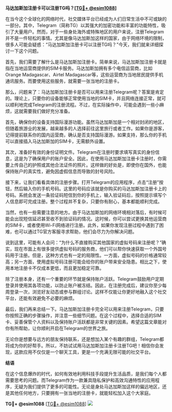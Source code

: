 **马达加斯加注册卡可以注册TG吗？[[TG💪+ @esim1088](https://t.me/s/esim1088)]**

在当今这个全球化的网络时代，社交媒体平台已经成为人们日常生活中不可或缺的一部分。其中，Telegram（简称TG）以其强大的加密功能和丰富的功能特性，吸引了大量用户。然而，对于一些身处海外或特殊地区的用户来说，注册Telegram并不是一件轻松的事情。尤其是像马达加斯加这样的国家，由于网络环境的限制，很多人可能会疑惑：“马达加斯加注册卡可以注册TG吗？”今天，我们就来详细探讨一下这个问题。

首先，我们需要了解什么是马达加斯加注册卡。简单来说，马达加斯加注册卡就是指在当地运营商提供的SIM卡服务。马达加斯加拥有多个电信运营商，比如Orange Madagascar、Airtel Madagascar等，这些运营商为当地居民提供手机通讯服务。而要使用这些服务，就需要一张当地的注册卡。

那么，问题来了：马达加斯加注册卡是否可以用来注册Telegram呢？答案是肯定的。理论上，只要你的设备能够正常使用当地的SIM卡，并且网络连接正常，就可以顺利地完成Telegram的注册流程。不过，在实际操作中，可能会遇到一些小麻烦，这就需要我们做好充分准备。

首先，确保你的设备支持国际漫游功能。虽然马达加斯加是一个相对封闭的地区，但随着旅游业的发展，越来越多的人选择前往这里旅行或者工作。如果你是游客，记得提前联系你的国内运营商，确认是否支持国际漫游。如果支持，那么你的手机可以直接插入马达加斯加的SIM卡，无需额外设置。

其次，准备好有效的身份证明文件。Telegram在注册时要求填写真实的身份信息，这是为了确保用户的账户安全。因此，在使用马达加斯加注册卡注册时，你需要上传自己的护照或其他合法证件的照片。这样做的好处是，即使你在国外，也能保持账户的真实性，避免因虚假信息而导致的封号风险。

接下来，让我们看看具体的注册步骤。打开Telegram的应用程序，点击“注册”按钮，然后输入你的手机号码。这里的号码应该就是你购买的马达加斯加注册卡上的号码。系统会发送一条验证码短信到你的手机上，输入验证码后，按照提示填写个人信息即可完成注册。整个过程并不复杂，只要你有耐心，基本都能顺利完成。

当然，也有一些需要注意的地方。由于马达加斯加的网络环境相对落后，有时候可能会出现短信延迟甚至收不到验证码的情况。这时候，你可以尝试更换其他运营商的SIM卡，或者使用Wi-Fi网络进行注册。此外，如果你发现注册过程中遇到了困难，也可以通过TG官方客服寻求帮助，他们会尽力为你解决问题。

说到这里，可能有人会问：“为什么不直接购买其他国家的虚拟号码来注册呢？”确实，现在市面上有很多提供虚拟号码的服务商，他们可以帮你快速获取一个外国号码用于注册。但是，这种方式也有一定的局限性。一方面，虚拟号码的价格通常较高；另一方面，使用虚拟号码注册可能会给你的账户带来安全隐患。相比之下，使用本地注册卡不仅成本更低，而且更加稳定可靠。

除了注册本身，还有一个重要的环节就是保持账户活跃。Telegram鼓励用户定期登录并使用其各项功能，以防止账户被冻结。因此，在注册完成后，建议你至少每周登录一次，浏览好友动态或参与群组讨论。这样不仅能让你更好地融入这个社交平台，还能有效避免不必要的麻烦。

最后，我们再来总结一下。马达加斯加注册卡完全可以用来注册Telegram，只要你按照正确的步骤操作，并注意一些细节问题。在这个过程中，选择合适的SIM卡、妥善保管个人资料以及保持账户活跃都是非常关键的因素。希望这篇文章能对你有所帮助，让你顺利开启在Telegram的世界之旅。

无论你是想要与远方的朋友保持联系，还是想加入某个有趣的群组，Telegram都将成为你的好帮手。所以，不妨试试用马达加斯加注册卡注册TG吧！相信你会发现，这款应用不仅仅是一个聊天工具，更是一个充满无限可能的社交平台。

**结语**

在这个信息爆炸的时代，如何有效地利用科技手段提升生活品质，是我们每个人都需要思考的问题。而Telegram作为一款兼具隐私保护和高效沟通特性的应用程序，无疑为我们提供了更多的可能性。无论是身处马达加斯加这样的偏远地区，还是其他任何地方，只要拥有一张当地的注册卡，就能轻松加入这个大家庭。

**TG💪+ @esim1088** [[TG💪+ @esim1088](https://t.me/s/esim1088)] ![](https://i.postimg.cc/4NQfJmqS/Snipaste-2025-05-13-00-14-12.png)